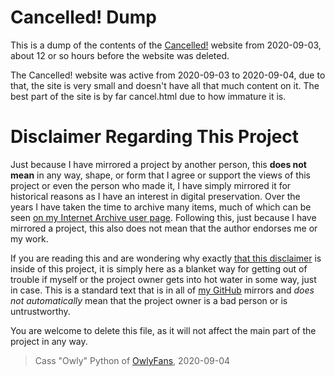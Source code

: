 # Cancelled! Dump
This is a dump of the contents of the [Cancelled!](https://cancelled.neocities.org/) website from 2020-09-03, about 12 or so hours before the website was deleted.

The Cancelled! website was active from 2020-09-03 to 2020-09-04, due to that, the site is very small and doesn't have all that much content on it. The best part of the site is by far cancel.html due to how immature it is.

# Disclaimer Regarding This Project
Just because I have mirrored a project by another person, this **does not mean** in any way, shape, or form that I agree or support the views of this project or even the person who made it, I have simply mirrored it for historical reasons as I have an interest in digital preservation. Over the years I have taken the time to archive many items, much of which can be seen [on my Internet Archive user page](https://archive.org/details/@14jammar). Following this, just because I have mirrored a project, this also does not mean that the author endorses me or my work.

If you are reading this and are wondering why exactly [that this disclaimer](https://github.com/DynTylluan/disclaimer) is inside of this project, it is simply here as a blanket way for getting out of trouble if myself or the project owner gets into hot water in some way, just in case. This is a standard text that is in all of [my GitHub](https://github.com/DynTylluan) mirrors and _does not automatically_ mean that the project owner is a bad person or is untrustworthy.

You are welcome to delete this file, as it will not affect the main part of the project in any way.

> Cass "Owly" Python of [OwlyFans](https://owly.fans), 2020-09-04
